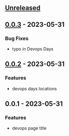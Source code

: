 <a name="unreleased"></a>
## [Unreleased]


<a name="0.0.3"></a>
## [0.0.3] - 2023-05-31
### Bug Fixes
- typo in Devops Days


<a name="0.0.2"></a>
## [0.0.2] - 2023-05-31
### Features
- devops days locations


<a name="0.0.1"></a>
## 0.0.1 - 2023-05-31
### Features
- devops page title


[Unreleased]: https://github.com/Julia1205/devops/compare/0.0.3...HEAD
[0.0.3]: https://github.com/Julia1205/devops/compare/0.0.2...0.0.3
[0.0.2]: https://github.com/Julia1205/devops/compare/0.0.1...0.0.2
